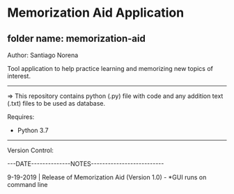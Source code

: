 # Memorization Aid Application

## folder name: memorization-aid

Author: Santiago Norena

Tool application to help practice learning and memorizing new topics of interest.

---------------------------------------------------------------------------------------------------------------------------------
=> This repository contains python (.py) file with code and any addition text (.txt) files to be used as database.


Requires:
- Python 3.7

---------------------------------------------------------------------------------------------------------------------------------

Version Control:

---DATE--------------NOTES--------------------------

9-19-2019 | Release of Memorization Aid (Version 1.0) - *GUI runs on command line
